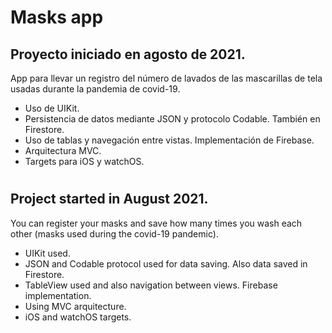 # Masks app

## Proyecto iniciado en agosto de 2021.

App para llevar un registro del número de lavados de las mascarillas de tela usadas durante la pandemia de covid-19.

* Uso de UIKit.
* Persistencia de datos mediante JSON y protocolo Codable. También en Firestore.
* Uso de tablas y navegación entre vistas. Implementación de Firebase.
* Arquitectura MVC.
* Targets para iOS y watchOS.

#

## Project started in August 2021.

You can register your masks and save how many times you wash each other (masks used during the covid-19 pandemic).

* UIKit used.
* JSON and Codable protocol used for data saving. Also data saved in Firestore.
* TableView used and also navigation between views. Firebase implementation.
* Using MVC arquitecture.
* iOS and watchOS targets.
